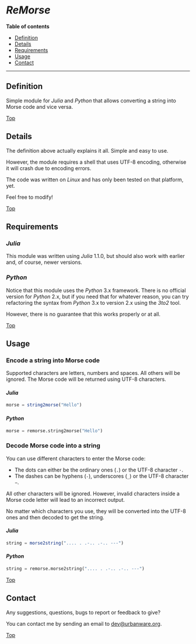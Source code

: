 # *ReMorse*

**Table of contents**
*   [Definition](#definition)
*   [Details](#details)
*   [Requirements](#requirements)
*   [Usage](#usage)
*   [Contact](#contact)

----

## Definition

Simple module for *Julia* and *Python* that allows converting a string into Morse code and vice versa.

[Top](#remorse)

## Details

The definition above actually explains it all. Simple and easy to use.

However, the module requires a shell that uses UTF-8 encoding, otherwise it will crash due to encoding errors.

The code was written on *Linux* and has only been tested on that platform, yet.

Feel free to modify!

[Top](#remorse)

## Requirements

### *Julia*

This module was written using *Julia* 1.1.0, but should also work with earlier and, of course, newer versions.

### *Python*

Notice that this module uses the *Python* 3.x framework. There is no official version for *Python* 2.x, but if you need that for whatever reason, you can try refactoring the syntax from *Python* 3.x to version 2.x using the *3to2* tool.

However, there is no guarantee that this works properly or at all.

[Top](#remorse)

## Usage

### Encode a string into Morse code

Supported characters are letters, numbers and spaces. All others will be ignored. The Morse code will be returned using UTF-8 characters.

#### *Julia*

```julia
morse = string2morse("Hello")
```

#### *Python*

```python
morse = remorse.string2morse("Hello")
```

### Decode Morse code into a string

You can use different characters to enter the Morse code:

*   The dots can either be the ordinary ones (`.`) or the UTF-8 character `·`.
*   The dashes can be hyphens (`-`), underscores (`_`) or the UTF-8 character `−`.

All other characters will be ignored. However, invalid characters inside a Morse code letter will lead to an incorrect output.

No matter which characters you use, they will be converted into the UTF-8 ones and then decoded to get the string.

#### *Julia*

```julia
string = morse2string(".... . .-.. .-.. ---")
```

#### *Python*

```python
string = remorse.morse2string(".... . .-.. .-.. ---")
```

[Top](#remorse)

## Contact

Any suggestions, questions, bugs to report or feedback to give?

You can contact me by sending an email to [dev@urbanware.org](mailto:dev@urbanware.org).

[Top](#remorse)
